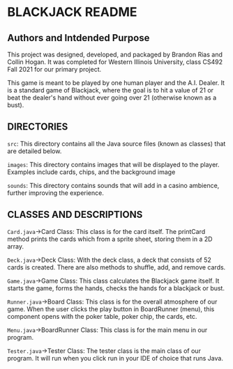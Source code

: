 ﻿

# BLACKJACK README
## Authors and Intdended Purpose
This project was designed, developed, and packaged by Brandon Rias and Collin Hogan. It was completed for Western Illinois University, class CS492 Fall 2021 for our primary project.

This game is meant to be played by one human player and the A.I. Dealer. It is a standard game of Blackjack, where the goal is to hit a value of 21 or beat the dealer's hand without ever going over 21 (otherwise known as a bust).

## DIRECTORIES

`src`: This directory contains all the Java source files (known as classes) that are detailed below.

`images`: This directory contains images that will be displayed to the player. Examples include cards, chips, and the background image

`sounds`: This directory contains sounds that will add in a casino ambience, further improving the experience.

## CLASSES AND DESCRIPTIONS

`Card.java`->Card Class: This class is for the card itself. The printCard method prints the cards which from a sprite sheet, storing them in a 2D array.

`Deck.java`->Deck Class: With the deck class, a deck that consists of 52 cards is created. There are also methods to shuffle, add, and remove cards.

`Game.java`->Game Class: This class calculates the Blackjack game itself. It starts the game, forms the hands, checks the hands for a blackjack or bust. 

`Runner.java`->Board Class: This class is for the overall atmosphere of our game. When the user clicks the play button in BoardRunner (menu), this component opens with the poker table, poker chip, the cards, etc.

`Menu.java`->BoardRunner Class: This class is for the main menu in our program.

`Tester.java`->Tester Class: The tester class is the main class of our program. It will run when you click run in your IDE of choice that runs Java.
